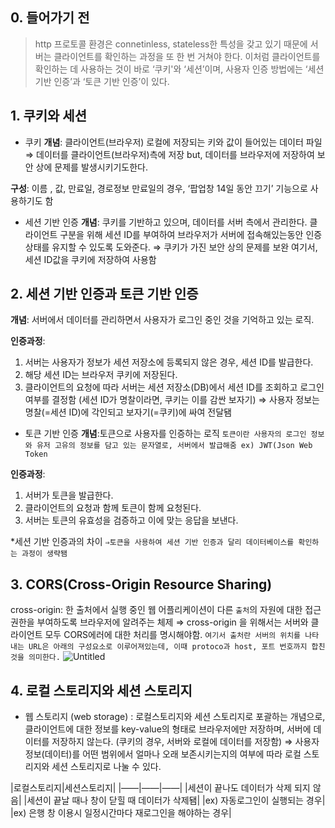 ## 0. 들어가기 전 ##
> http 프로토콜 환경은 connetinless, stateless한 특성을 갖고 있기 때문에 서버는 클라이언트를 확인하는 과정을 또 한 번 거쳐야 한다. 
> 이처럼 클라이언트를 확인하는 데 사용하는 것이 바로 ‘쿠키'와 ‘세션’이며, 사용자 인증 방법에는 ‘세션 기반 인증’과 ‘토큰 기반 인증’이 있다.


## 1. 쿠키와 세션 ##
+ 쿠키
**개념**: 클라이언트(브라우저) 로컬에 저장되는 키와 값이 들어있는 데이터 파일
⇒ 데이터를 클라이언트(브라우저)측에 저장
but, 데이터를 브라우저에 저장하여 보안 상에 문제를 발생시키기도한다.

**구성**: 이름 , 값, 만료일, 경로정보
만료일의 경우,  ‘팝업창 14일 동안 끄기’ 기능으로 사용하기도 함

+ 세션 기반 인증
**개념**: 쿠키를 기반하고 있으며, 데이터를  서버 측에서 관리한다.
클라이언트 구분을 위해 세션 ID를 부여하여 브라우저가 서버에 접속해있는동안 인증상태를 유지할 수 있도록 도와준다.
⇒ 쿠키가 가진 보안 상의 문제를 보완
여기서, 세션 ID값을 쿠키에 저장하여 사용함


## 2. 세션 기반 인증과 토큰 기반 인증 ##
**개념**: 서버에서 데이터를 관리하면서 사용자가 로그인 중인 것을 기억하고 있는 로직.

**인증과정**: 
1) 서버는 사용자가 정보가 세션 저장소에 등록되지 않은 경우, 세션 ID를 발급한다.
2) 해당 세션 ID는 브라우저 쿠키에 저장된다. 
3) 클라이언트의 요청에 따라 서버는 세션 저장소(DB)에서 세션 ID를 조회하고 로그인 여부를 결정함
(세션 ID가 명찰이라면, 쿠키는 이를 감싼 보자기)
⇒ 사용자 정보는 명찰(=세션 ID)에 각인되고 보자기(=쿠키)에 싸여 전달됌

+ 토큰 기반 인증
**개념**:토큰으로 사용자를 인증하는 로직
`토큰이란 사용자의 로그인 정보와 유저 고유의 정보를 담고 있는 문자열로, 서버에서 발급해줌 ex) JWT(Json Web Token`

**인증과정**: 
1) 서버가 토큰을 발급한다.
2) 클라이언트의 요청과 함께 토큰이 함께 요청된다.
3) 서버는 토큰의 유효성을 검증하고 이에 맞는 응답을 보낸다.

*세션 기반 인증과의 차이
`⇒토큰을 사용하여 세션 기반 인증과 달리 데이터베이스를 확인하는 과정이 생략됌`


## 3. CORS(Cross-Origin Resource Sharing) ##
cross-origin: 한 출처에서 실행 중인 웹 어플리케이션이 다른 `출처`의 자원에 대한 접근 권한을 부여하도록 브라우저에 알려주는 체제
⇒ cross-origin 을 위해서는 서버와 클라이언트 모두 CORS에러에 대한 처리를 명시해야함.
`여기서 출처란 서버의 위치를 나타내는 URL은 아래의 구성요소로 이루어져있는데, 이때 protoco과 host, 포트 번호까지 합친 것을 의미한다.`
![Untitled](https://s3-us-west-2.amazonaws.com/secure.notion-static.com/137ffa5d-bb5d-44a9-8c54-af0c5dcfdf9e/Untitled.png)

## 4. 로컬 스토리지와 세션 스토리지 ##
+ 웹 스토리지 (web storage)
: 로컬스토리지와 세션 스토리지로 포괄하는 개념으로, 
클라이언트에 대한 정보를 key-value의 형태로 브라우저에만 저장하며, 서버에 데이터를 저장하지 않는다.
(쿠키의 경우, 서버와 로컬에 데이터를 저장함)
⇒ 사용자정보(데이터)를 어떤 범위에서 얼마나 오래 보존시키는지의 여부에 따라 로컬 스토리지와 세션 스토리지로 나눌 수 있다.

|로컬스토리지|세션스토리지|
|——|——|——|
|세션이 끝나도 데이터가 삭제 되지 않음|
|세션이 끝날 때나 창이 닫힐 때 데이터가 삭제됌|
|ex) 자동로그인이 실행되는 경우|
|ex) 은행 창 이용시 일정시간마다 재로그인을 해야하는 경우|






